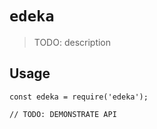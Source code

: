 # `edeka`

> TODO: description

## Usage

```
const edeka = require('edeka');

// TODO: DEMONSTRATE API
```
